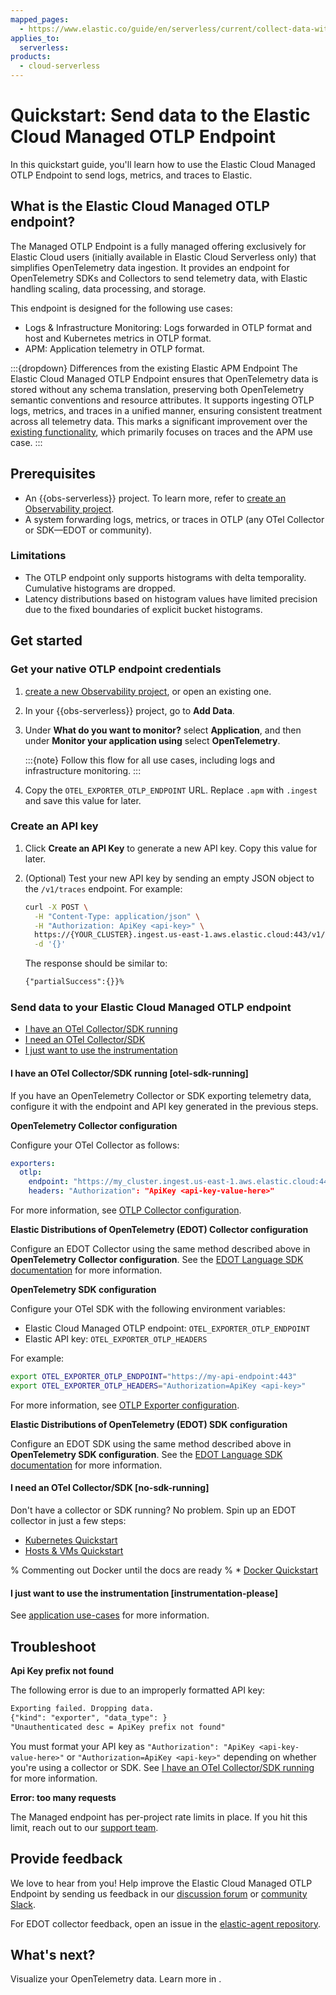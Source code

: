 ```yaml
---
mapped_pages:
  - https://www.elastic.co/guide/en/serverless/current/collect-data-with-native-otlp.html
applies_to:
  serverless:
products:
  - cloud-serverless
---
```


# Quickstart: Send data to the Elastic Cloud Managed OTLP Endpoint

In this quickstart guide, you'll learn how to use the Elastic Cloud Managed OTLP Endpoint to send logs, metrics, and traces to Elastic.

## What is the Elastic Cloud Managed OTLP endpoint?

The Managed OTLP Endpoint is a fully managed offering exclusively for Elastic Cloud users (initially available in Elastic Cloud Serverless only) that simplifies OpenTelemetry data ingestion. It provides an endpoint for OpenTelemetry SDKs and Collectors to send telemetry data, with Elastic handling scaling, data processing, and storage.

This endpoint is designed for the following use cases:

* Logs & Infrastructure Monitoring: Logs forwarded in OTLP format and host and Kubernetes metrics in OTLP format.
* APM: Application telemetry in OTLP format.

:::{dropdown} Differences from the existing Elastic APM Endpoint
The Elastic Cloud Managed OTLP Endpoint ensures that OpenTelemetry data is stored without any schema translation, preserving both OpenTelemetry semantic conventions and resource attributes. It supports ingesting OTLP logs, metrics, and traces in a unified manner, ensuring consistent treatment across all telemetry data. This marks a significant improvement over the [existing functionality](/solutions/observability/apm/use-opentelemetry-with-apm.md), which primarily focuses on traces and the APM use case.
:::

## Prerequisites

* An {{obs-serverless}} project. To learn more, refer to [create an Observability project](/solutions/observability/get-started/create-an-observability-project.md).
* A system forwarding logs, metrics, or traces in OTLP (any OTel Collector or SDK—EDOT or community).

### Limitations

* The OTLP endpoint only supports histograms with delta temporality. Cumulative histograms are dropped.
* Latency distributions based on histogram values have limited precision due to the fixed boundaries of explicit bucket histograms.

## Get started

### Get your native OTLP endpoint credentials

1. [create a new Observability project](/solutions/observability/get-started/create-an-observability-project.md), or open an existing one.

1. In your {{obs-serverless}} project, go to **Add Data**.

1. Under **What do you want to monitor?** select **Application**, and then under **Monitor your application using** select **OpenTelemetry**.

    :::{note}
    Follow this flow for all use cases, including logs and infrastructure monitoring.
    :::

1. Copy the `OTEL_EXPORTER_OTLP_ENDPOINT` URL. Replace `.apm` with `.ingest` and save this value for later.

### Create an API key

1. Click **Create an API Key** to generate a new API key. Copy this value for later.
1. (Optional) Test your new API key by sending an empty JSON object to the `/v1/traces` endpoint. For example:

    ```bash
    curl -X POST \
      -H "Content-Type: application/json" \
      -H "Authorization: ApiKey <api-key>" \
      https://{YOUR_CLUSTER}.ingest.us-east-1.aws.elastic.cloud:443/v1/traces \
      -d '{}'
    ```

    The response should be similar to:

    ```txt
    {"partialSuccess":{}}%
    ```

### Send data to your Elastic Cloud Managed OTLP endpoint

* [I have an OTel Collector/SDK running](#otel-sdk-running)
* [I need an OTel Collector/SDK](#no-sdk-running)
* [I just want to use the instrumentation](#instrumentation-please)

#### I have an OTel Collector/SDK running [otel-sdk-running]

If you have an OpenTelemetry Collector or SDK exporting telemetry data,
configure it with the endpoint and API key generated in the previous steps.

**OpenTelemetry Collector configuration**

Configure your OTel Collector as follows:

```yaml
exporters:
  otlp:
    endpoint: "https://my_cluster.ingest.us-east-1.aws.elastic.cloud:443/v1/traces"
    headers: "Authorization": "ApiKey <api-key-value-here>"
```

For more information, see [OTLP Collector configuration](https://opentelemetry.io/docs/collector/configuration/).

**Elastic Distributions of OpenTelemetry (EDOT) Collector configuration**

Configure an EDOT Collector using the same method described above in **OpenTelemetry Collector configuration**.
See the [EDOT Language SDK documentation](https://elastic.github.io/opentelemetry/edot-collector/index.html) for more information.

**OpenTelemetry SDK configuration**

Configure your OTel SDK with the following environment variables:

* Elastic Cloud Managed OTLP endpoint: `OTEL_EXPORTER_OTLP_ENDPOINT`
* Elastic API key: `OTEL_EXPORTER_OTLP_HEADERS`

For example:

```bash
export OTEL_EXPORTER_OTLP_ENDPOINT="https://my-api-endpoint:443"
export OTEL_EXPORTER_OTLP_HEADERS="Authorization=ApiKey <api-key>"
```

For more information, see [OTLP Exporter configuration](https://opentelemetry.io/docs/languages/sdk-configuration/otlp-exporter/).

**Elastic Distributions of OpenTelemetry (EDOT) SDK configuration**

Configure an EDOT SDK using the same method described above in **OpenTelemetry SDK configuration**.
See the [EDOT Language SDK documentation](https://elastic.github.io/opentelemetry/edot-sdks/index.html) for more information.

#### I need an OTel Collector/SDK [no-sdk-running]

Don't have a collector or SDK running? No problem. Spin up an EDOT collector in just a few steps:

* [Kubernetes Quickstart](https://elastic.github.io/opentelemetry/quickstart/serverless/k8s.html)
* [Hosts & VMs Quickstart](https://elastic.github.io/opentelemetry/quickstart/serverless/hosts_vms.html)

% Commenting out Docker until the docs are ready
% * [Docker Quickstart](https://elastic.github.io/opentelemetry/quickstart/serverless/docker.html)

#### I just want to use the instrumentation [instrumentation-please]

See [application use-cases](https://elastic.github.io/opentelemetry/edot-sdks/index.html) for more information.

## Troubleshoot

**Api Key prefix not found**

The following error is due to an improperly formatted API key:

```txt
Exporting failed. Dropping data.
{"kind": "exporter", "data_type": }
"Unauthenticated desc = ApiKey prefix not found"
```

You must format your API key as `"Authorization": "ApiKey <api-key-value-here>"` or `"Authorization=ApiKey <api-key>"` depending on whether you're using a collector or SDK. See [I have an OTel Collector/SDK running](#otel-sdk-running) for more information.

**Error: too many requests**

The Managed endpoint has per-project rate limits in place. If you hit this limit, reach out to our [support team](https://support.elastic.co).

## Provide feedback

We love to hear from you!
Help improve the Elastic Cloud Managed OTLP Endpoint by sending us feedback in our [discussion forum](https://discuss.elastic.co/c/apm) or [community Slack](https://elasticstack.slack.com/signup#/domain-signup).

For EDOT collector feedback, open an issue in the [elastic-agent repository](https://github.com/elastic/elastic-agent/issues).

## What's next?

Visualize your OpenTelemetry data. Learn more in [](/solutions/observability/otlp-visualize.md).
